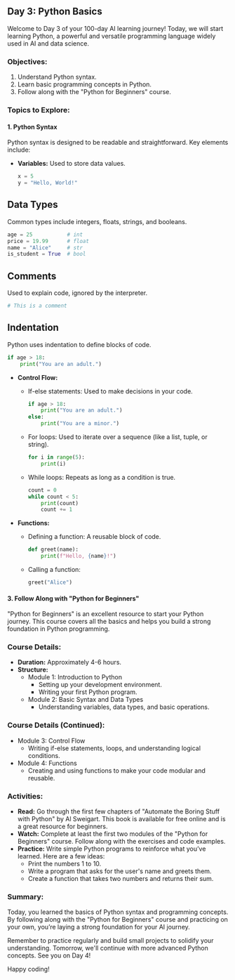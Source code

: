 ## Day 3: Python Basics 

Welcome to Day 3 of your 100-day AI learning journey! Today, we will start learning Python, a powerful and versatile programming language widely used in AI and data science.

### Objectives:
1. Understand Python syntax.
2. Learn basic programming concepts in Python.
3. Follow along with the "Python for Beginners" course.

### Topics to Explore:

#### 1. Python Syntax
Python syntax is designed to be readable and straightforward. Key elements include:

- **Variables:** Used to store data values.
  ```python
  x = 5
  y = "Hello, World!"
  ```
## Data Types
Common types include integers, floats, strings, and booleans.

```python
age = 25           # int
price = 19.99      # float
name = "Alice"     # str
is_student = True  # bool
```
## Comments
Used to explain code, ignored by the interpreter.
```python
# This is a comment
```
## Indentation
Python uses indentation to define blocks of code.
```python
if age > 18:
    print("You are an adult.")
```

- **Control Flow:**

  - If-else statements: Used to make decisions in your code.
    ```python
    if age > 18:
        print("You are an adult.")
    else:
        print("You are a minor.")
    ```

  - For loops: Used to iterate over a sequence (like a list, tuple, or string).
    ```python
    for i in range(5):
        print(i)
    ```

  - While loops: Repeats as long as a condition is true.
    ```python
    count = 0
    while count < 5:
        print(count)
        count += 1
    ```

- **Functions:**

  - Defining a function: A reusable block of code.
    ```python
    def greet(name):
        print(f"Hello, {name}!")
    ```

  - Calling a function:
    ```python
    greet("Alice")
    ```

#### 3. Follow Along with "Python for Beginners"

"Python for Beginners" is an excellent resource to start your Python journey. This course covers all the basics and helps you build a strong foundation in Python programming.

### Course Details:

- **Duration:** Approximately 4-6 hours.
- **Structure:**
  - Module 1: Introduction to Python
    - Setting up your development environment.
    - Writing your first Python program.
  - Module 2: Basic Syntax and Data Types
    - Understanding variables, data types, and basic operations.
### Course Details (Continued):

  - Module 3: Control Flow
    - Writing if-else statements, loops, and understanding logical conditions.
  - Module 4: Functions
    - Creating and using functions to make your code modular and reusable.

### Activities:

- **Read:** Go through the first few chapters of "Automate the Boring Stuff with Python" by Al Sweigart. This book is available for free online and is a great resource for beginners.
- **Watch:** Complete at least the first two modules of the "Python for Beginners" course. Follow along with the exercises and code examples.
- **Practice:** Write simple Python programs to reinforce what you’ve learned. Here are a few ideas:
  - Print the numbers 1 to 10.
  - Write a program that asks for the user's name and greets them.
  - Create a function that takes two numbers and returns their sum.

### Summary:
Today, you learned the basics of Python syntax and programming concepts. By following along with the "Python for Beginners" course and practicing on your own, you’re laying a strong foundation for your AI journey.

Remember to practice regularly and build small projects to solidify your understanding. Tomorrow, we'll continue with more advanced Python concepts. See you on Day 4!

Happy coding!
